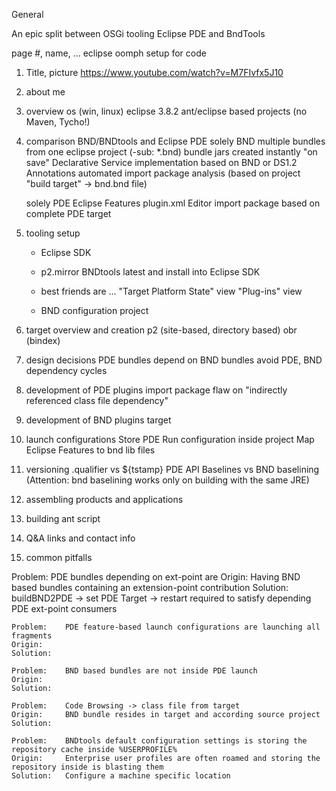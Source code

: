 General 

An epic split between OSGi tooling Eclipse PDE and BndTools

page #, name, ...
eclipse oomph setup for code


1. Title, picture
https://www.youtube.com/watch?v=M7FIvfx5J10

2. about me

3. overview
	os (win, linux)
	eclipse 3.8.2
	ant/eclipse based projects (no Maven, Tycho!)

4. comparison BND/BNDtools and Eclipse PDE
	solely BND
		multiple bundles from one eclipse project (-sub: *.bnd)
		bundle jars created instantly "on save"
		Declarative Service implementation based on BND or DS1.2 Annotations
		automated import package analysis (based on project "build target" -> bnd.bnd file)

	solely PDE
		Eclipse Features
		plugin.xml Editor
		import package based on complete PDE target
	
5. tooling setup 
	- Eclipse SDK 
	- p2.mirror BNDtools latest and install into Eclipse SDK
	- best friends are ... 
		"Target Platform State" view
		"Plug-ins" view
	
	- BND configuration project

6. target overview and creation
	p2 (site-based, directory based)
	obr (bindex)

7. design decisions
	PDE bundles depend on BND bundles
	avoid PDE, BND dependency cycles
	
8. development of PDE plugins
		import package flaw on "indirectly referenced class file dependency"

9. development of BND plugins
		target

10. launch configurations
		Store PDE Run configuration inside project
		Map Eclipse Features to bnd lib files

11. versioning
	.qualifier vs ${tstamp}
	PDE API Baselines vs BND baselining 
	(Attention: bnd baselining works only on building with the same JRE)

12. assembling products and applications 

13. building
	ant script
	
14. Q&A
	links and contact info
	
15. common pitfalls
	
Problem: 	PDE bundles depending on ext-point are 
	Origin:		Having BND based bundles containing an extension-point contribution
	Solution: 	buildBND2PDE -> set PDE Target -> restart required to satisfy depending PDE ext-point consumers
	
	Problem: 	PDE feature-based launch configurations are launching all fragments
	Origin:
	Solution:
	
	Problem: 	BND based bundles are not inside PDE launch
	Origin:
	Solution:

	Problem:	Code Browsing -> class file from target
	Origin:		BND bundle resides in target and according source project 
	Solution:
	
	Problem:	BNDtools default configuration settings is storing the repository cache inside %USERPROFILE%
	Origin:		Enterprise user profiles are often roamed and storing the repository inside is blasting them
	Solution:	Configure a machine specific location